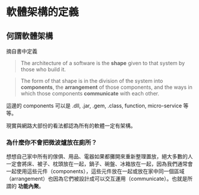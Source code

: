 # 軟體架構的定義 #
## 何謂軟體架構 ##

摘自書中定義
>The architecture of a software is the __shape__ given to that system by those who build it.

> The form of that shape is in the division of the system into __components__, the __arrangement__ of those components, and the ways in which those components __communicate__ with each other.

這邊的 components 可以是 .dll, .jar, .gem, .class, function, micro-service 等等。

現實與網路大部份的看法都認為所有的軟體一定有架構。

### 為什麼你不會把微波爐放在廁所？ ###
想想自己家中所有的傢俱、用品、電器如果都攤開來重新整理置放，絕大多數的人一定會將床、被子、枕頭放在一起，鍋子、碗盤、冰箱放在一起，因為我們通常會一起使用這些元件（components），這些元件放在一起或放在家中同一個區域（arrangement）也因為它們被設計成可以交互運用（communicate）。也就是所謂的 __功能內聚__。
